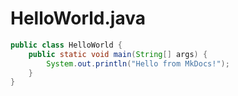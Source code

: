 # HelloWorld.java

```java
public class HelloWorld {
    public static void main(String[] args) {
        System.out.println("Hello from MkDocs!");
    }
}
